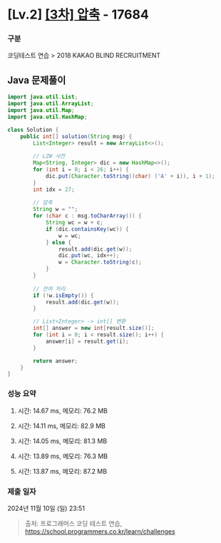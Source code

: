 # [Lv.2] [[3차] 압축](https://school.programmers.co.kr/learn/courses/30/lessons/17684?language=java) - 17684 

### 구분

코딩테스트 연습 > 2018 KAKAO BLIND RECRUITMENT

## Java 문제풀이

```java
import java.util.List;
import java.util.ArrayList;
import java.util.Map;
import java.util.HashMap;

class Solution {
    public int[] solution(String msg) {
        List<Integer> result = new ArrayList<>();
        
        // LZW 사전
        Map<String, Integer> dic = new HashMap<>();
        for (int i = 0; i < 26; i++) {
            dic.put(Character.toString((char) ('A' + i)), i + 1);
        }
        int idx = 27;
        
        // 압축
        String w = "";
        for (char c : msg.toCharArray()) {
            String wc = w + c;
            if (dic.containsKey(wc)) {
                w = wc;
            } else {
                result.add(dic.get(w));
                dic.put(wc, idx++);
                w = Character.toString(c);
            }
        }
        
        // 잔여 처리
        if (!w.isEmpty()) {
            result.add(dic.get(w));
        }

        // List<Integer> -> int[] 변환
        int[] answer = new int[result.size()];
        for (int i = 0; i < result.size(); i++) {
            answer[i] = result.get(i);
        }

        return answer;    
    }
}
```

### 성능 요약

1. 시간: 14.67 ms, 메모리: 76.2 MB

2. 시간: 14.11 ms, 메모리: 82.9 MB
3. 시간: 14.05 ms, 메모리: 81.3 MB
4. 시간: 13.89 ms, 메모리: 76.3 MB
5. 시간: 13.87 ms, 메모리: 87.2 MB

### 제출 일자

2024년 11월 10일 (일) 23:51

> 출처: 프로그래머스 코딩 테스트 연습, https://school.programmers.co.kr/learn/challenges